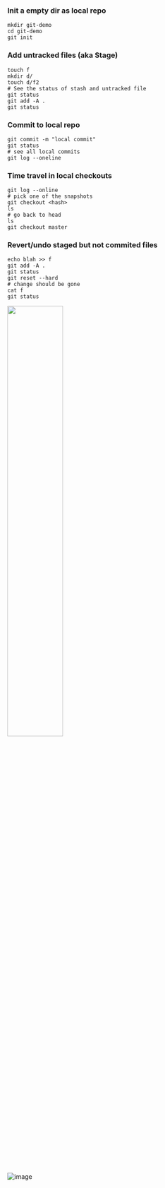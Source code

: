 ### Init a empty dir as local repo

```
mkdir git-demo
cd git-demo
git init
```


### Add untracked files (aka Stage)
```
touch f
mkdir d/
touch d/f2
# See the status of stash and untracked file
git status
git add -A .
git status
```

### Commit to local repo
```
git commit -m "local commit"
git status
# see all local commits
git log --oneline
```

### Time travel in local checkouts
```
git log --online
# pick one of the snapshots
git checkout <hash>
ls
# go back to head
ls
git checkout master
```

### Revert/undo staged but not commited files
```
echo blah >> f
git add -A .
git status
git reset --hard
# change should be gone
cat f
git status
```

<img src="[https://github.com/user-attachments/assets/946cecc2-2c72-4aad-8640-e583f0691d6c" style="width:50%;"/>

![image](https://github.com/user-attachments/assets/946cecc2-2c72-4aad-8640-e583f0691d6c)

